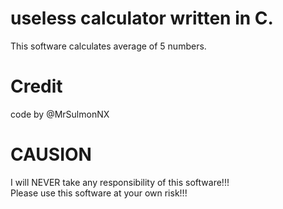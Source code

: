 # useless calculator written in C.
This software calculates average of 5 numbers.

# Credit
code by @MrSulmonNX

# CAUSION
I will NEVER take any responsibility of this software!!!  
Please use this software at your own risk!!!
